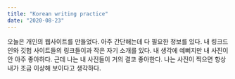```yaml
---
title: "Korean writing practice"
date: "2020-08-23"
---
```


오늘은 개인의 웹사이트를 만들었다. 아주 간단해는데 다 필요한 정보를 있다. 내 링크드인와 깃헙 사이트들의 링크들이과 작은 자기 소개를 있다. 내 생각에 예뻐지만 내 사진이 안 아주 좋아하다. 근데 나는 내 사진들이 거의 결코 좋아한다. 나는 사진이 찍으면 항상 내가 조금 이상해 보이다고 생각하다.
